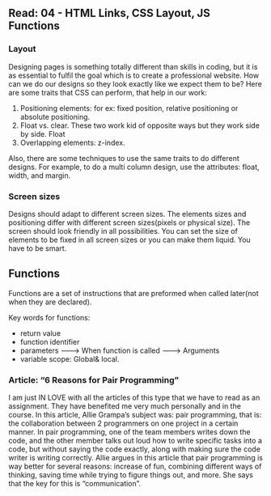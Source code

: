 ## Read: 04 - HTML Links, CSS Layout, JS Functions

### Layout

Designing pages is something totally different than skills in coding, but it is as essential to fulfil the goal which is to create a professional website. 
How can we do our designs so they look exactly like we expect them to be? Here are some traits that CSS can perform, that help in our work:

1.	Positioning elements: for ex: fixed position, relative positioning or absolute positioning.  
2.	Float vs. clear. These two work kid of opposite ways but they work side by side. Float 
3.	Overlapping elements: z-index.

Also, there are some techniques to use the same traits to do different designs. 
For example, to do a multi column design, use the attributes: float, width, and margin. 

### Screen sizes

Designs should adapt to different screen sizes. The elements sizes and positioning differ with different screen sizes(pixels or physical size). The screen should look friendly in all possibilities. You can set the size of elements to be fixed in all screen sizes or you can make them liquid. You have to be smart. 

## Functions

Functions are a set of instructions that are preformed when called later(not when they are declared). 

Key words for functions: 
+ return value
+ function identifier
+ parameters ---> When function is called ---> Arguments
+ variable scope: Global& local.

### Article: “6 Reasons for Pair Programming”

I am just IN LOVE with all the articles of this type that we have to read as an assignment. 
They have benefited me very much personally and in the course.
In this article, Allie Grampa’s subject was: pair programming, that is: the collaboration between 2 programmers on one project in a certain manner. In pair programming, one of the team members writes down the code, and the other member talks out loud how to write specific tasks into a code, but without saying the code exactly, along with making sure the code writer is writing correctly. Allie argues in this article that pair programming is way better for several reasons: increase of fun, combining different ways of thinking, saving time while trying to figure things out, and more. She says that the key for this is “communication”.

